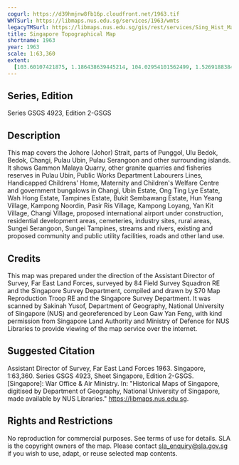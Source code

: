 ```yaml
---
cogurl: https://d39hmjnw8fb16p.cloudfront.net/1963.tif
WMTSurl: https://libmaps.nus.edu.sg/services/1963/wmts
legacyTMSurl: https://libmaps.nus.edu.sg/gis/rest/services/Sing_Hist_Maps/1963/MapServer/tile/{z}/{y}/{x}
title: Singapore Topographical Map
shortname: 1963
year: 1963
scale: 1:63,360
extent:
  [103.60107421875, 1.186438639445214, 104.02954101562499, 1.526918838498517]
---
```


## Series, Edition

Series GSGS 4923, Edition 2-GSGS

## Description

This map covers the Johore (Johor) Strait, parts of Punggol, Ulu Bedok, Bedok, Changi, Pulau Ubin, Pulau Serangoon and other surrounding islands. It shows Gammon Malaya Quarry, other granite quarries and fisheries reserves in Pulau Ubin, Public Works Department Labourers Lines, Handicapped Childrens' Home, Maternity and Children's Welfare Centre and government bungalows in Changi, Ubin Estate, Ong Ting Lye Estate, Wah Hong Estate, Tampines Estate, Bukit Sembawang Estate, Hun Yeang Village, Kampong Noordin, Pasir Ris Village, Kampong Loyang, Yan Kit Village, Changi Village, proposed international airport under construction, residential development areas, cemeteries, industry sites, rural areas, Sungei Serangoon, Sungei Tampines, streams and rivers, existing and proposed community and public utility facilities, roads and other land use.

## Credits

This map was prepared under the direction of the Assistant Director of Survey, Far East Land Forces, surveyed by 84 Field Survey Squadron RE and the Singapore Survey Department, compiled and drawn by S70 Map Reproduction Troop RE and the Singapore Survey Department. It was scanned by Sakinah Yusof, Department of Geography, National University of Singapore (NUS) and georeferenced by Leon Gaw Yan Feng, with kind permission from Singapore Land Authority and Ministry of Defence for NUS Libraries to provide viewing of the map service over the internet.

## Suggested Citation

Assistant Director of Survey, Far East Land Forces 1963. Singapore, 1:63,360. Series GSGS 4923, Sheet Singapore, Edition 2-GSGS. [Singapore]: War Office & Air Ministry. In: "Historical Maps of Singapore, digitised by Department of Geography, National University of Singapore, made available by NUS Libraries." https://libmaps.nus.edu.sg.

## Rights and Restrictions

No reproduction for commercial purposes. See terms of use for details. SLA is the copyright owners of the map. Please contact sla_enquiry@sla.gov.sg if you wish to use, adapt, or reuse selected map contents.
